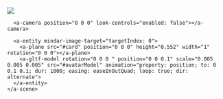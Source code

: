<html>
  <head>
    <meta name="viewport" content="width=device-width, initial-scale=1" />
    <script src="https://cdn.jsdelivr.net/gh/hiukim/mind-ar-js@1.0.0/dist/mindar-image.prod.js"></script>
    <script src="https://aframe.io/releases/1.2.0/aframe.min.js"></script>
    <script src="https://cdn.jsdelivr.net/gh/hiukim/mind-ar-js@1.0.0/dist/mindar-image-aframe.prod.js"></script>
  </head>
  <body>
    <a-scene mindar-image="imageTargetSrc: ./targets.mind; showStats: true;" color-space="sRGB" renderer="colorManagement: true, physicallyCorrectLights" vr-mode-ui="enabled: false" device-orientation-permission-ui="enabled: false">
      <a-assets>
        <img id="card" src="https://raw.githack.com/JayDeep2204/jack_testing.io/main/targets.mind" />
        <a-asset-item id="avatarModel" src="https://raw.githack.com/JayDeep2204/jack_testing.io/main/the%20flat2.gltf"></a-asset-item>
      </a-assets>

      <a-camera position="0 0 0" look-controls="enabled: false"></a-camera>

      <a-entity mindar-image-target="targetIndex: 0">
        <a-plane src="#card" position="0 0 0" height="0.552" width="1" rotation="0 0 0"></a-plane>
        <a-gltf-model rotation="0 0 0 " position="0 0 0.1" scale="0.005 0.005 0.005" src="#avatarModel" animation="property: position; to: 0 0.1 0.1; dur: 1000; easing: easeInOutQuad; loop: true; dir: alternate">
      </a-entity>
    </a-scene>
  </body>
</html>
